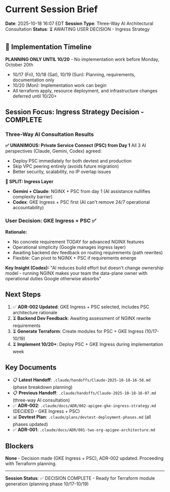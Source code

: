 # Current Session Brief

**Date**: 2025-10-18 16:07 EDT
**Session Type**: Three-Way AI Architectural Consultation
**Status**: ⏳ AWAITING USER DECISION - Ingress Strategy

## 🚫 Implementation Timeline

**PLANNING ONLY UNTIL 10/20** - No implementation work before Monday, October 20th
- 10/17 (Fri), 10/18 (Sat), 10/19 (Sun): Planning, requirements, documentation only
- 10/20 (Mon): Implementation work can begin
- All terraform apply, resource deployment, and infrastructure changes deferred until 10/20+

## Session Focus: Ingress Strategy Decision - COMPLETE

### Three-Way AI Consultation Results

**✅ UNANIMOUS: Private Service Connect (PSC) from Day 1**
All 3 AI perspectives (Claude, Gemini, Codex) agreed:
- Deploy PSC immediately for both devtest and production
- Skip VPC peering entirely (avoids future migration)
- Better security, scalability, no IP overlap issues

**🔀 SPLIT: Ingress Layer**
- **Gemini + Claude**: NGINX + PSC from day 1 (AI assistance nullifies complexity barrier)
- **Codex**: GKE Ingress + PSC first (AI can't remove 24/7 operational accountability)

### User Decision: GKE Ingress + PSC ✅

**Rationale:**
- No concrete requirement TODAY for advanced NGINX features
- Operational simplicity (Google manages ingress layer)
- Awaiting backend dev feedback on routing requirements (path rewrites)
- Flexible: Can pivot to NGINX + PSC if requirements emerge

**Key Insight (Codex):**
"AI reduces build effort but doesn't change ownership model - running NGINX makes your team the data-plane owner with operational duties Google otherwise absorbs"

## Next Steps

1. ✅ **ADR-002 Updated**: GKE Ingress + PSC selected, includes PSC architecture rationale
2. ⏳ **Backend Dev Feedback**: Awaiting assessment of NGINX rewrite requirements
3. ⏳ **Generate Terraform**: Create modules for PSC + GKE Ingress (10/17-10/19)
4. ⏳ **Implement 10/20+**: Deploy PSC + GKE Ingress during implementation week

## Key Documents

- 📋 **Latest Handoff**: `.claude/handoffs/Claude-2025-10-18-16-58.md` (phase breakdown planning)
- 📋 **Previous Handoff**: `.claude/handoffs/Claude-2025-10-18-16-07.md` (three-way AI consultation)
- ✅ **ADR-002**: `.claude/docs/ADR/002-apigee-gke-ingress-strategy.md` (DECIDED - GKE Ingress + PSC)
- 📊 **Devtest Plan**: `.claude/plans/devtest-deployment-phases.md` (all phases updated)
- ✅ **ADR-001**: `.claude/docs/ADR/001-two-org-apigee-architecture.md`

## Blockers

**None** - Decision made (GKE Ingress + PSC), ADR-002 updated. Proceeding with Terraform planning.

---

**Session Status**: ✅ DECISION COMPLETE - Ready for Terraform module generation (planning phase 10/17-10/19)
